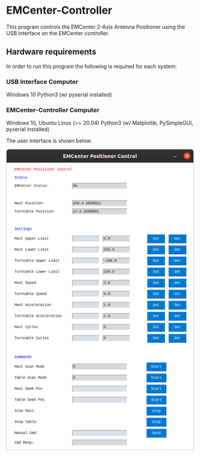 # EMCenter-Controller
This program controls the EMCenter 2-Axis Antenna Positioner using the USB interface on the EMCenter controller.

## Hardware requirements
In order to run this program the following is required for each system:

### USB Interface Computer
Windows 10
Python3 (w/ pyserial installed)

### EMCenter-Controller Computer
Windows 10, Ubuntu Linux (>= 20.04)
Python3 (w/ Matplotlib, PySimpleGUI, pyserial installed)

The user interface is shown below.

![EMCenter Positioner GUI](readme/gui.png)
